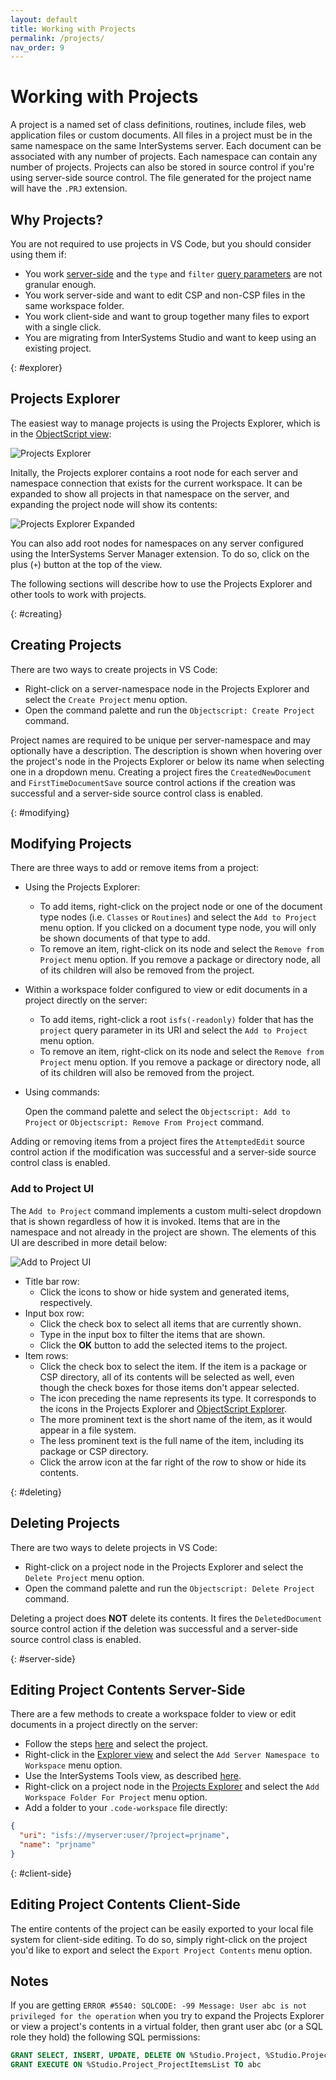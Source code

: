 ```yaml
---
layout: default
title: Working with Projects
permalink: /projects/
nav_order: 9
---
```


# Working with Projects

A project is a named set of class definitions, routines, include files, web application files or custom documents. All files in a project must be in the same namespace on the same InterSystems server. Each document can be associated with any number of projects. Each namespace can contain any number of projects. Projects can also be stored in source control if you're using server-side source control. The file generated for the project name will have the `.PRJ` extension.

## Why Projects?

You are not required to use projects in VS Code, but you should consider using them if:

* You work [server-side](../serverside) and the `type` and `filter` [query parameters](../serverside/#filters-and-display-options) are not granular enough.
* You work server-side and want to edit CSP and non-CSP files in the same workspace folder.
* You work client-side and want to group together many files to export with a single click.
* You are migrating from InterSystems Studio and want to keep using an existing project.

{: #explorer}
## Projects Explorer

The easiest way to manage projects is using the Projects Explorer, which is in the [ObjectScript view](../extensionui/#objectscript-view):

![Projects Explorer](../assets/images/projects-explorer.png "projects explorer")

Initally, the Projects explorer contains a root node for each server and namespace connection that exists for the current workspace. It can be expanded to show all projects in that namespace on the server, and expanding the project node will show its contents:

![Projects Explorer Expanded](../assets/images/projects-explorer-expanded.png "projects explorer expanded")

You can also add root nodes for namespaces on any server configured using the InterSystems Server Manager extension. To do so, click on the plus (`+`) button at the top of the view.

The following sections will describe how to use the Projects Explorer and other tools to work with projects.

{: #creating}
## Creating Projects

There are two ways to create projects in VS Code:

* Right-click on a server-namespace node in the Projects Explorer and select the `Create Project` menu option.
* Open the command palette and run the `Objectscript: Create Project` command.

Project names are required to be unique per server-namespace and may optionally have a description. The description is shown when hovering over the project's node in the Projects Explorer or below its name when selecting one in a dropdown menu. Creating a project fires the `CreatedNewDocument` and `FirstTimeDocumentSave` source control actions if the creation was successful and a server-side source control class is enabled.

{: #modifying}
## Modifying Projects

There are three ways to add or remove items from a project:

* Using the Projects Explorer:
  * To add items, right-click on the project node or one of the document type nodes (i.e. `Classes` or `Routines`) and select the `Add to Project` menu option. If you clicked on a document type node, you will only be shown documents of that type to add.
  * To remove an item, right-click on its node and select the `Remove from Project` menu option. If you remove a package or directory node, all of its children will also be removed from the project.
* Within a workspace folder configured to view or edit documents in a project directly on the server:
  * To add items, right-click a root `isfs(-readonly)` folder that has the `project` query parameter in its URI and select the `Add to Project` menu option.
  * To remove an item, right-click on its node and select the `Remove from Project` menu option. If you remove a package or directory node, all of its children will also be removed from the project.
* Using commands:

  Open the command palette and select the `Objectscript: Add to Project` or `Objectscript: Remove From Project` command.

Adding or removing items from a project fires the `AttemptedEdit` source control action if the modification was successful and a server-side source control class is enabled.

### Add to Project UI

The `Add to Project` command implements a custom multi-select dropdown that is shown regardless of how it is invoked. Items that are in the namespace and not already in the project are shown. The elements of this UI are described in more detail below:

![Add to Project UI](../assets/images/add-to-project.png "add to project UI")

* Title bar row:
  * Click the icons to show or hide system and generated items, respectively.
* Input box row:
  * Click the check box to select all items that are currently shown.
  * Type in the input box to filter the items that are shown.
  * Click the **OK** button to add the selected items to the project.
* Item rows:
  * Click the check box to select the item. If the item is a package or CSP directory, all of its contents will be selected as well, even though the check boxes for those items don't appear selected.
  * The icon preceding the name represents its type. It corresponds to the icons in the Projects Explorer and [ObjectScript Explorer](../extensionui/#objectscript-view).
  * The more prominent text is the short name of the item, as it would appear in a file system.
  * The less prominent text is the full name of the item, including its package or CSP directory.
  * Click the arrow icon at the far right of the row to show or hide its contents.

{: #deleting}
## Deleting Projects

There are two ways to delete projects in VS Code:

* Right-click on a project node in the Projects Explorer and select the `Delete Project` menu option.
* Open the command palette and run the `Objectscript: Delete Project` command.

Deleting a project does **NOT** delete its contents. It fires the `DeletedDocument` source control action if the deletion was successful and a server-side source control class is enabled.

{: #server-side}
## Editing Project Contents Server-Side

There are a few methods to create a workspace folder to view or edit documents in a project directly on the server:

* Follow the steps [here](../serverside/#config-server-side) and select the project.
* Right-click in the [Explorer view](../extensionui/#explorer-view) and select the `Add Server Namespace to Workspace` menu option.
* Use the InterSystems Tools view, as described [here](../extensionui/#viewing-and-editing-source-code-on-the-server).
* Right-click on a project node in the [Projects Explorer](../projects/#explorer) and select the `Add Workspace Folder For Project` menu option.
* Add a folder to your `.code-workspace` file directly:
```json
{
  "uri": "isfs://myserver:user/?project=prjname",
  "name": "prjname"
}
```

{: #client-side}
## Editing Project Contents Client-Side

The entire contents of the project can be easily exported to your local file system for client-side editing. To do so, simply right-click on the project you'd like to export and select the `Export Project Contents` menu option.

## Notes

If you are getting `ERROR #5540: SQLCODE: -99 Message: User abc is not privileged for the operation` when you try to expand the Projects Explorer or view a project's contents in a virtual folder, then grant user abc (or a SQL role they hold) the following SQL permissions:

```SQL
GRANT SELECT, INSERT, UPDATE, DELETE ON %Studio.Project, %Studio.ProjectItem TO abc
GRANT EXECUTE ON %Studio.Project_ProjectItemsList TO abc
```
